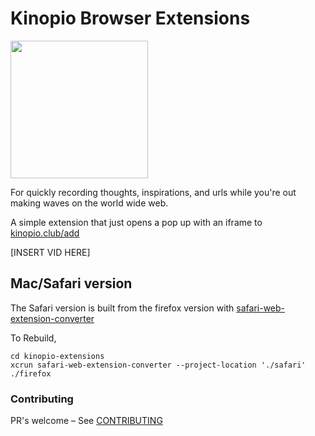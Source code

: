 # Kinopio Browser Extensions

<img src="https://us-east-1.linodeobjects.com/kinopio-uploads/DBu2iN5CC5i5f4VOqB2lI/SPPOKY-WITCH.png" width="220">

For quickly recording thoughts, inspirations, and urls while you're out making waves on the world wide web.

A simple extension that just opens a pop up with an iframe to [kinopio.club/add](https://kinopio.club/add)

[INSERT VID HERE]

## Mac/Safari version

The Safari version is built from the firefox version with [safari-web-extension-converter](https://developer.apple.com/documentation/safariservices/safari_web_extensions/converting_a_web_extension_for_safari)

To Rebuild,

```
cd kinopio-extensions
xcrun safari-web-extension-converter --project-location './safari' ./firefox
```

### Contributing

PR's welcome – See [CONTRIBUTING](CONTRIBUTING.md)
